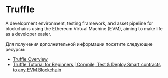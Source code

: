 # Truffle

A development environment, testing framework, and asset pipeline for blockchains using the Ethereum Virtual Machine (EVM), aiming to make life as a developer easier.

Для получения дополнительной информации посетите следующие ресурсы:

- [Truffle Overview](https://trufflesuite.com/docs/truffle/)
- [Truffle Tutorial for Beginners | Compile, Test & Deploy Smart contracts to any EVM Blockchain](https://youtu.be/62f757RVEvU)
